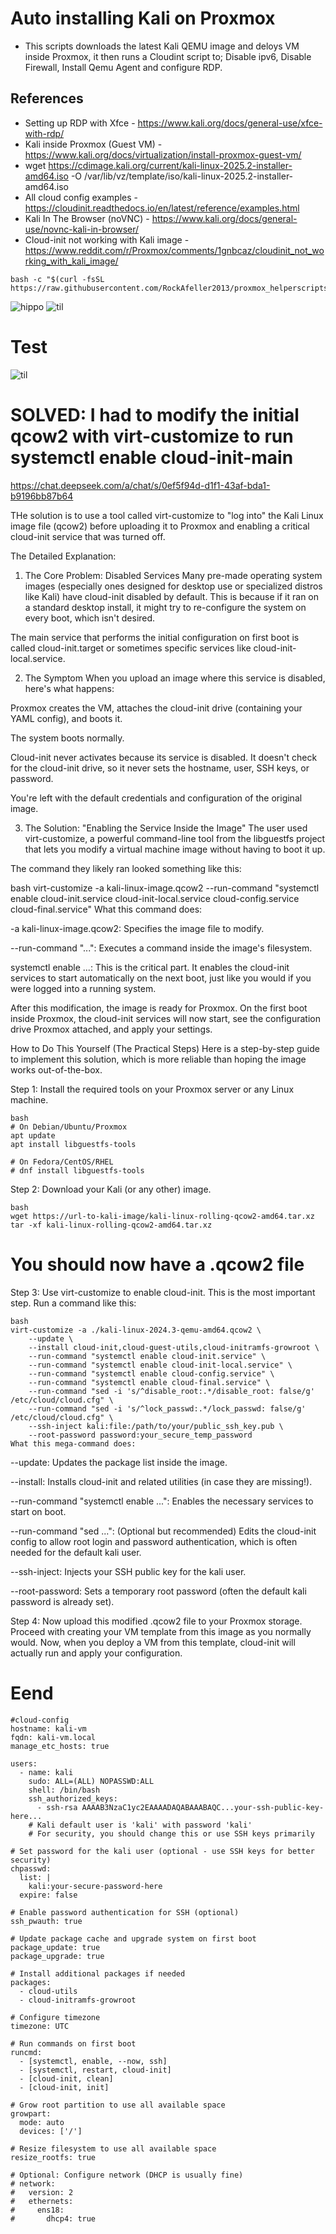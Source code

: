 # Auto installing Kali on Proxmox

- This scripts downloads the latest Kali QEMU image and deloys VM inside Proxmox, it then runs a Cloudint script to; Disable ipv6, Disable Firewall, Install Qemu Agent and configure RDP.

## References
- Setting up RDP with Xfce - https://www.kali.org/docs/general-use/xfce-with-rdp/
- Kali inside Proxmox (Guest VM) - https://www.kali.org/docs/virtualization/install-proxmox-guest-vm/
- wget https://cdimage.kali.org/current/kali-linux-2025.2-installer-amd64.iso -O /var/lib/vz/template/iso/kali-linux-2025.2-installer-amd64.iso
- All cloud config examples - https://cloudinit.readthedocs.io/en/latest/reference/examples.html
- Kali In The Browser (noVNC) - https://www.kali.org/docs/general-use/novnc-kali-in-browser/
- Cloud-init not working with Kali image - https://www.reddit.com/r/Proxmox/comments/1gnbcaz/cloudinit_not_working_with_kali_image/


  
```
bash -c "$(curl -fsSL https://raw.githubusercontent.com/RockAfeller2013/proxmox_helperscripts/refs/heads/main/kali/kali_install.sh)"
```

![hippo](https://media3.giphy.com/media/aUovxH8Vf9qDu/giphy.gif)
![til](https://raw.githubusercontent.com/hashrocket/hr-til/master/app/assets/images/banner.png)


# Test

![til](./app/assets/images/banner.png)

# SOLVED: I had to modify the initial qcow2 with virt-customize to run systemctl enable cloud-init-main

https://chat.deepseek.com/a/chat/s/0ef5f94d-d1f1-43af-bda1-b9196bb87b64

THe solution is to use a tool called virt-customize to "log into" the Kali Linux image file (qcow2) before uploading it to Proxmox and enabling a critical cloud-init service that was turned off.

The Detailed Explanation:

1. The Core Problem: Disabled Services
Many pre-made operating system images (especially ones designed for desktop use or specialized distros like Kali) have cloud-init disabled by default. This is because if it ran on a standard desktop install, it might try to re-configure the system on every boot, which isn't desired.

The main service that performs the initial configuration on first boot is called cloud-init.target or sometimes specific services like cloud-init-local.service.

2. The Symptom
When you upload an image where this service is disabled, here's what happens:

Proxmox creates the VM, attaches the cloud-init drive (containing your YAML config), and boots it.

The system boots normally.

Cloud-init never activates because its service is disabled. It doesn't check for the cloud-init drive, so it never sets the hostname, user, SSH keys, or password.

You're left with the default credentials and configuration of the original image.

3. The Solution: "Enabling the Service Inside the Image"
The user used virt-customize, a powerful command-line tool from the libguestfs project that lets you modify a virtual machine image without having to boot it up.

The command they likely ran looked something like this:

bash
virt-customize -a kali-linux-image.qcow2 --run-command "systemctl enable cloud-init.service cloud-init-local.service cloud-config.service cloud-final.service"
What this command does:

-a kali-linux-image.qcow2: Specifies the image file to modify.

--run-command "...": Executes a command inside the image's filesystem.

systemctl enable ...: This is the critical part. It enables the cloud-init services to start automatically on the next boot, just like you would if you were logged into a running system.

After this modification, the image is ready for Proxmox. On the first boot inside Proxmox, the cloud-init services will now start, see the configuration drive Proxmox attached, and apply your settings.

How to Do This Yourself (The Practical Steps)
Here is a step-by-step guide to implement this solution, which is more reliable than hoping the image works out-of-the-box.

Step 1: Install the required tools on your Proxmox server or any Linux machine.
```
bash
# On Debian/Ubuntu/Proxmox
apt update
apt install libguestfs-tools

# On Fedora/CentOS/RHEL
# dnf install libguestfs-tools
```
Step 2: Download your Kali (or any other) image.
```
bash
wget https://url-to-kali-image/kali-linux-rolling-qcow2-amd64.tar.xz
tar -xf kali-linux-rolling-qcow2-amd64.tar.xz
```
# You should now have a .qcow2 file
Step 3: Use virt-customize to enable cloud-init.
This is the most important step. Run a command like this:
```
bash
virt-customize -a ./kali-linux-2024.3-qemu-amd64.qcow2 \
    --update \
    --install cloud-init,cloud-guest-utils,cloud-initramfs-growroot \
    --run-command "systemctl enable cloud-init.service" \
    --run-command "systemctl enable cloud-init-local.service" \
    --run-command "systemctl enable cloud-config.service" \
    --run-command "systemctl enable cloud-final.service" \
    --run-command "sed -i 's/^disable_root:.*/disable_root: false/g' /etc/cloud/cloud.cfg" \
    --run-command "sed -i 's/^lock_passwd:.*/lock_passwd: false/g' /etc/cloud/cloud.cfg" \
    --ssh-inject kali:file:/path/to/your/public_ssh_key.pub \
    --root-password password:your_secure_temp_password
What this mega-command does:
```
--update: Updates the package list inside the image.

--install: Installs cloud-init and related utilities (in case they are missing!).

--run-command "systemctl enable ...": Enables the necessary services to start on boot.

--run-command "sed ...": (Optional but recommended) Edits the cloud-init config to allow root login and password authentication, which is often needed for the default kali user.

--ssh-inject: Injects your SSH public key for the kali user.

--root-password: Sets a temporary root password (often the default kali password is already set).

Step 4: Now upload this modified .qcow2 file to your Proxmox storage.
Proceed with creating your VM template from this image as you normally would. Now, when you deploy a VM from this template, cloud-init will actually run and apply your configuration.

# Eend

```
#cloud-config
hostname: kali-vm
fqdn: kali-vm.local
manage_etc_hosts: true

users:
  - name: kali
    sudo: ALL=(ALL) NOPASSWD:ALL
    shell: /bin/bash
    ssh_authorized_keys:
      - ssh-rsa AAAAB3NzaC1yc2EAAAADAQABAAABAQC...your-ssh-public-key-here...
    # Kali default user is 'kali' with password 'kali'
    # For security, you should change this or use SSH keys primarily

# Set password for the kali user (optional - use SSH keys for better security)
chpasswd:
  list: |
    kali:your-secure-password-here
  expire: false

# Enable password authentication for SSH (optional)
ssh_pwauth: true

# Update package cache and upgrade system on first boot
package_update: true
package_upgrade: true

# Install additional packages if needed
packages:
  - cloud-utils
  - cloud-initramfs-growroot

# Configure timezone
timezone: UTC

# Run commands on first boot
runcmd:
  - [systemctl, enable, --now, ssh]
  - [systemctl, restart, cloud-init]
  - [cloud-init, clean]
  - [cloud-init, init]

# Grow root partition to use all available space
growpart:
  mode: auto
  devices: ['/']

# Resize filesystem to use all available space
resize_rootfs: true

# Optional: Configure network (DHCP is usually fine)
# network:
#   version: 2
#   ethernets:
#     ens18:
#       dhcp4: true
```
